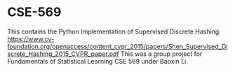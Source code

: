 # CSE-569
This contains the Python Implementation of Supervised Discrete Hashing.
https://www.cv-foundation.org/openaccess/content_cvpr_2015/papers/Shen_Supervised_Discrete_Hashing_2015_CVPR_paper.pdf
This was a group project for Fundamentals of Statistical Learning CSE 569 under Baoxin Li.
